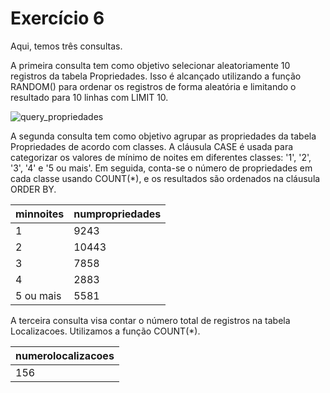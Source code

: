 # Exercício 6
Aqui, temos três consultas. 

A primeira consulta tem como objetivo selecionar aleatoriamente 10 registros da tabela Propriedades. Isso é alcançado utilizando a função RANDOM() para ordenar os registros de forma aleatória e limitando o resultado para 10 linhas com LIMIT 10.

![query_propriedades](markdown/ex6.png)

A segunda consulta tem como objetivo agrupar as propriedades da tabela Propriedades de acordo com classes. A cláusula CASE é usada para categorizar os valores de mínimo de noites em diferentes classes: '1', '2', '3', '4' e '5 ou mais'. Em seguida, conta-se o número de propriedades em cada classe usando COUNT(*), e os resultados são ordenados na cláusula ORDER BY.

<table>
    <thead>
        <tr>
            <th>minnoites</th>
            <th>numpropriedades</th>
        </tr>
    </thead>
    <tbody>
        <tr>
            <td>1</td>
            <td>9243</td>
        </tr>
        <tr>
            <td>2</td>
            <td>10443</td>
        </tr>
        <tr>
            <td>3</td>
            <td>7858</td>
        </tr>
        <tr>
            <td>4</td>
            <td>2883</td>
        </tr>
        <tr>
            <td>5 ou mais</td>
            <td>5581</td>
        </tr>
    </tbody>
</table>

A terceira consulta visa contar o número total de registros na tabela Localizacoes. Utilizamos a função COUNT(*).

<table>
    <thead>
        <tr>
            <th>numerolocalizacoes</th>
        </tr>
    </thead>
    <tbody>
        <tr>
            <td>156</td>
        </tr>
    </tbody>
</table>